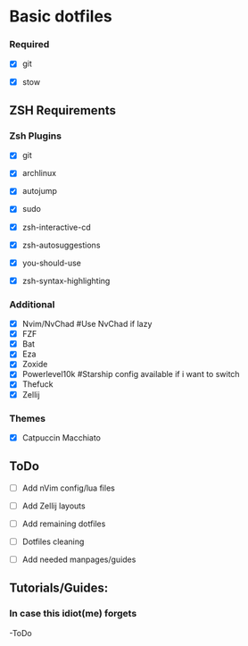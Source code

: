 # Basic dotfiles

### Required

- [x] git  
- [x] stow  


## ZSH Requirements

### Zsh Plugins
- [x] git  
- [x] archlinux  
- [x] autojump  
- [x] sudo  
- [x] zsh-interactive-cd  
- [x] zsh-autosuggestions  
- [x] you-should-use  
- [x] zsh-syntax-highlighting  


### Additional 

- [x] Nvim/NvChad #Use NvChad if lazy
- [x] FZF  
- [x] Bat  
- [x] Eza  
- [x] Zoxide  
- [x] Powerlevel10k  #Starship config available if i want to switch  
- [x] Thefuck  
- [x] Zellij  

### Themes

- [x] Catpuccin Macchiato  



## ToDo

- [ ] Add nVim config/lua files
- [ ] Add Zellij layouts
- [ ] Add remaining dotfiles
- [ ] Dotfiles cleaning
- [ ] Add needed manpages/guides


## Tutorials/Guides:
### In case this idiot(me) forgets

-ToDo

